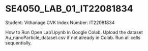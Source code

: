 # SE4050_LAB_01_IT22081834

Student: Vithanage CVK
Index Number: IT22081834

How to Run
Open Lab1.ipynb in Google Colab.
Upload the dataset Au_nanoParticle_dataset.csv if not already in Colab.
Run all cells sequentially.
